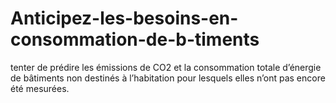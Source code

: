 # Anticipez-les-besoins-en-consommation-de-b-timents
tenter de prédire les émissions de CO2 et la consommation totale d’énergie de bâtiments non destinés à l’habitation pour lesquels elles n’ont pas encore été mesurées.

